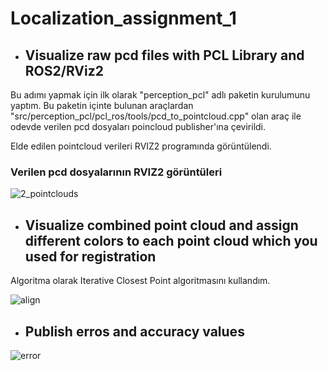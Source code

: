 # Localization_assignment_1

- ## Visualize raw pcd files with PCL Library and ROS2/RViz2

Bu adımı yapmak için ilk olarak "perception_pcl" adlı paketin kurulumunu yaptım. Bu paketin içinte bulunan
araçlardan "src/perception_pcl/pcl_ros/tools/pcd_to_pointcloud.cpp" olan araç ile odevde verilen pcd dosyaları
poincloud publisher'ına çevirildi.

Elde edilen pointcloud verileri RVIZ2 programında görüntülendi.

### Verilen pcd dosyalarının RVIZ2 görüntüleri

![2_pointclouds](https://user-images.githubusercontent.com/58399721/178893070-397dd889-f6fd-4f13-9428-1584ac9b9de3.png)

- ## Visualize combined point cloud and assign different colors to each point cloud which you used for registration

Algoritma olarak Iterative Closest Point algoritmasını kullandım.

![align](https://user-images.githubusercontent.com/58399721/178893147-8aba127c-e8d3-4b44-8264-c3aa09863bb5.png)


- ## Publish erros and accuracy values

![error](https://user-images.githubusercontent.com/58399721/178893187-7fe86f05-e40c-42a7-807a-698413539116.png)





